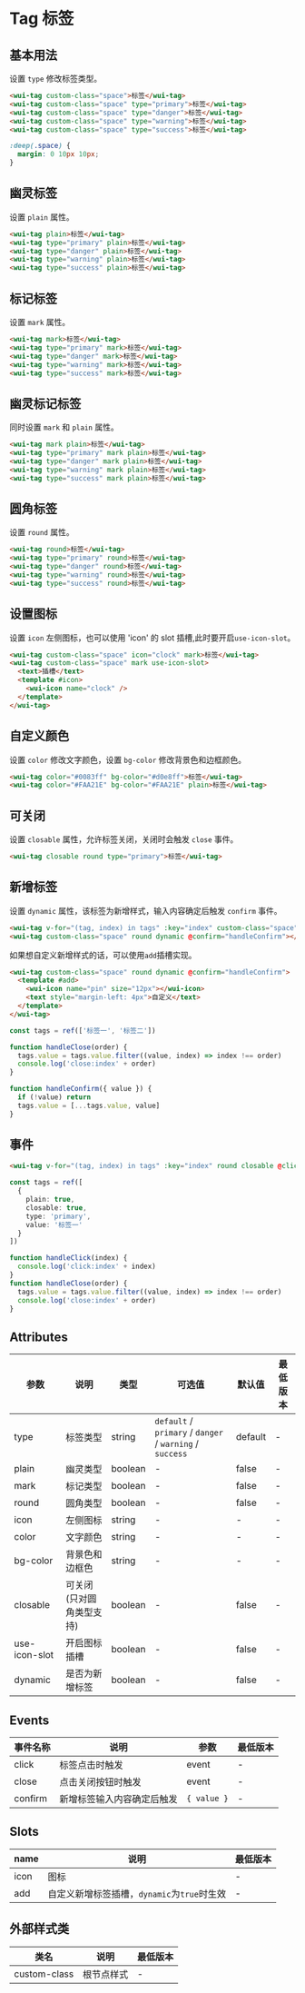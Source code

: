 <frame/>

# Tag 标签

## 基本用法

设置 `type` 修改标签类型。

```html
<wui-tag custom-class="space">标签</wui-tag>
<wui-tag custom-class="space" type="primary">标签</wui-tag>
<wui-tag custom-class="space" type="danger">标签</wui-tag>
<wui-tag custom-class="space" type="warning">标签</wui-tag>
<wui-tag custom-class="space" type="success">标签</wui-tag>
```

```scss
:deep(.space) {
  margin: 0 10px 10px;
}
```

## 幽灵标签

设置 `plain` 属性。

```html
<wui-tag plain>标签</wui-tag>
<wui-tag type="primary" plain>标签</wui-tag>
<wui-tag type="danger" plain>标签</wui-tag>
<wui-tag type="warning" plain>标签</wui-tag>
<wui-tag type="success" plain>标签</wui-tag>
```

## 标记标签

设置 `mark` 属性。

```html
<wui-tag mark>标签</wui-tag>
<wui-tag type="primary" mark>标签</wui-tag>
<wui-tag type="danger" mark>标签</wui-tag>
<wui-tag type="warning" mark>标签</wui-tag>
<wui-tag type="success" mark>标签</wui-tag>
```

## 幽灵标记标签

同时设置 `mark` 和 `plain` 属性。

```html
<wui-tag mark plain>标签</wui-tag>
<wui-tag type="primary" mark plain>标签</wui-tag>
<wui-tag type="danger" mark plain>标签</wui-tag>
<wui-tag type="warning" mark plain>标签</wui-tag>
<wui-tag type="success" mark plain>标签</wui-tag>
```

## 圆角标签

设置 `round` 属性。

```html
<wui-tag round>标签</wui-tag>
<wui-tag type="primary" round>标签</wui-tag>
<wui-tag type="danger" round>标签</wui-tag>
<wui-tag type="warning" round>标签</wui-tag>
<wui-tag type="success" round>标签</wui-tag>
```

## 设置图标

设置 `icon` 左侧图标，也可以使用 'icon' 的 slot 插槽,此时要开启`use-icon-slot`。

```html
<wui-tag custom-class="space" icon="clock" mark>标签</wui-tag>
<wui-tag custom-class="space" mark use-icon-slot>
  <text>插槽</text>
  <template #icon>
    <wui-icon name="clock" />
  </template>
</wui-tag>
```

## 自定义颜色

设置 `color` 修改文字颜色，设置 `bg-color` 修改背景色和边框颜色。

```html
<wui-tag color="#0083ff" bg-color="#d0e8ff">标签</wui-tag>
<wui-tag color="#FAA21E" bg-color="#FAA21E" plain>标签</wui-tag>
```

## 可关闭

设置 `closable` 属性，允许标签关闭，关闭时会触发 `close` 事件。

```html
<wui-tag closable round type="primary">标签</wui-tag>
```

## 新增标签

设置 `dynamic` 属性，该标签为新增样式，输入内容确定后触发 `confirm` 事件。

```html
<wui-tag v-for="(tag, index) in tags" :key="index" custom-class="space" round closable @close="handleClose(index)">{{item}}</wui-tag>
<wui-tag custom-class="space" round dynamic @confirm="handleConfirm"></wui-tag>
```
如果想自定义新增样式的话，可以使用`add`插槽实现。
```html
<wui-tag custom-class="space" round dynamic @confirm="handleConfirm">
  <template #add>
    <wui-icon name="pin" size="12px"></wui-icon>
    <text style="margin-left: 4px">自定义</text>
  </template>
</wui-tag>
```

```typescript
const tags = ref(['标签一', '标签二'])

function handleClose(order) {
  tags.value = tags.value.filter((value, index) => index !== order)
  console.log('close:index' + order)
}

function handleConfirm({ value }) {
  if (!value) return
  tags.value = [...tags.value, value]
}
```

## 事件

```html
<wui-tag v-for="(tag, index) in tags" :key="index" round closable @click="handleClick(index)" @close="handleClose(index)">{{tag.value}}</wui-tag>
```

```typescript
const tags = ref([
  {
    plain: true,
    closable: true,
    type: 'primary',
    value: '标签一'
  }
])

function handleClick(index) {
  console.log('click:index' + index)
}
function handleClose(order) {
  tags.value = tags.value.filter((value, index) => index !== order)
  console.log('close:index' + order)
}
```

## Attributes

| 参数          | 说明                     | 类型    | 可选值                                       | 默认值 | 最低版本 |
| ------------- | ------------------------ | ------- | -------------------------------------------- | ------ | -------- |
| type          | 标签类型                 | string  | `default` / `primary` / `danger` / `warning` / `success` | default      | -        |
| plain         | 幽灵类型                 | boolean | -                                            | false  | -        |
| mark          | 标记类型                 | boolean | -                                            | false  | -        |
| round         | 圆角类型                 | boolean | -                                            | false  | -        |
| icon          | 左侧图标                 | string  | -                                            | -      | -        |
| color         | 文字颜色                 | string  | -                                            | -      | -        |
| bg-color      | 背景色和边框色           | string  | -                                            | -      | -        |
| closable      | 可关闭(只对圆角类型支持) | boolean | -                                            | false  | -        |
| use-icon-slot | 开启图标插槽             | boolean | -                                            | false  | -        |
| dynamic       | 是否为新增标签           | boolean | -                                            | false  | -        |

## Events

| 事件名称 | 说明                       | 参数        | 最低版本 |
| -------- | -------------------------- | ----------- | -------- |
| click    | 标签点击时触发             | event       | -        |
| close    | 点击关闭按钮时触发         | event       | -        |
| confirm  | 新增标签输入内容确定后触发 | `{ value }` | -        |

## Slots

| name | 说明                                        | 最低版本 |
| ---- | ------------------------------------------- | -------- |
| icon | 图标                                        | -        |
| add  | 自定义新增标签插槽，`dynamic`为`true`时生效 | -        |

## 外部样式类

| 类名         | 说明       | 最低版本 |
| ------------ | ---------- | -------- |
| custom-class | 根节点样式 | -        |
